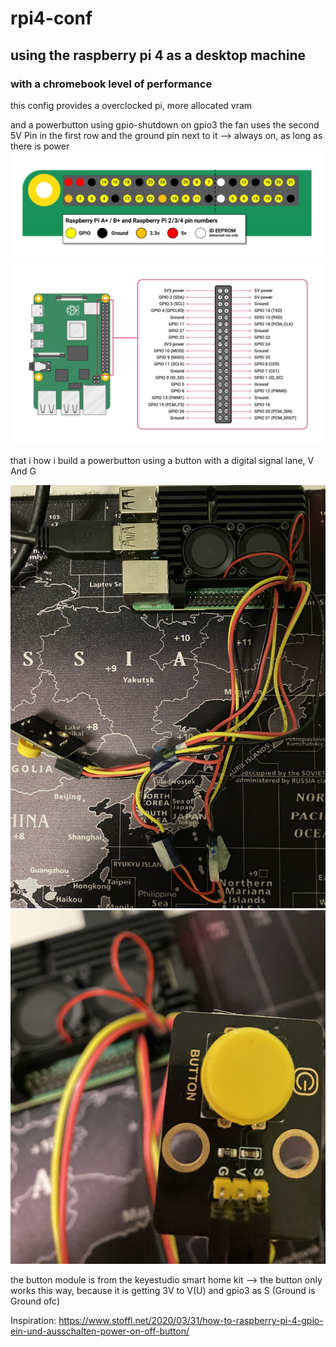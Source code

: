 # rpi4-conf

## using the raspberry pi 4 as a desktop machine
### with a chromebook level of performance

this config provides a overclocked pi, more allocated vram

and a powerbutton using gpio-shutdown on gpio3
the fan uses the second 5V Pin in the first row and the ground pin next to it
--> always on, as long as there is power
![Gpio-Header](IMG_0725.png)
![and where it's placed](IMG_0726.png)

that i how i build a powerbutton using a button with a digital signal lane, V And G

![Janky Wiring for Powerbutton](IMG_0633.jpeg)
![Button from the keyestudio smart home starter kit](IMG_0635.jpeg)

the button module is from the keyestudio smart home kit
--> the button only works this way, because it is getting 3V to V(U) and gpio3 as S
(Ground is Ground ofc)

Inspiration: <https://www.stoffl.net/2020/03/31/how-to-raspberry-pi-4-gpio-ein-und-ausschalten-power-on-off-button/>